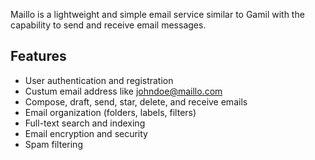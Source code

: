 
Maillo is a lightweight and simple email service similar to Gamil with the capability to send and receive email messages.

## Features

- User authentication and registration
- Custum email address like johndoe@maillo.com
- Compose, draft, send, star, delete, and receive emails
- Email organization (folders, labels, filters)
- Full-text search and indexing
- Email encryption and security
- Spam filtering 



